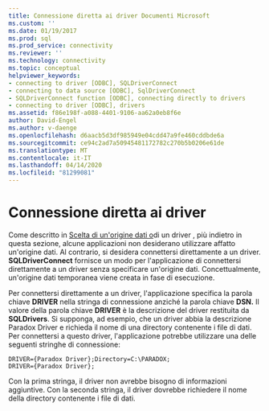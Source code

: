 ```yaml
---
title: Connessione diretta ai driver Documenti Microsoft
ms.custom: ''
ms.date: 01/19/2017
ms.prod: sql
ms.prod_service: connectivity
ms.reviewer: ''
ms.technology: connectivity
ms.topic: conceptual
helpviewer_keywords:
- connecting to driver [ODBC], SQLDriverConnect
- connecting to data source [ODBC], SqlDriverConnect
- SQLDriverConnect function [ODBC], connecting directly to drivers
- connecting to driver [ODBC], drivers
ms.assetid: f86e198f-a088-4401-9106-aa62a0eb8f6e
author: David-Engel
ms.author: v-daenge
ms.openlocfilehash: d6aacb5d3df985949e04cdd47a9fe460cddbde6a
ms.sourcegitcommit: ce94c2ad7a50945481172782c270b5b0206e61de
ms.translationtype: MT
ms.contentlocale: it-IT
ms.lasthandoff: 04/14/2020
ms.locfileid: "81299081"
---
```

# <a name="connecting-directly-to-drivers"></a>Connessione diretta ai driver
Come descritto in [Scelta di un'origine dati o](../../../odbc/reference/develop-app/choosing-a-data-source-or-driver.md)di un driver , più indietro in questa sezione, alcune applicazioni non desiderano utilizzare affatto un'origine dati. Al contrario, si desidera connettersi direttamente a un driver. **SQLDriverConnect** fornisce un modo per l'applicazione di connettersi direttamente a un driver senza specificare un'origine dati. Concettualmente, un'origine dati temporanea viene creata in fase di esecuzione.  
  
 Per connettersi direttamente a un driver, l'applicazione specifica la parola chiave **DRIVER** nella stringa di connessione anziché la parola chiave **DSN.** Il valore della parola chiave **DRIVER** è la descrizione del driver restituita da **SQLDrivers**. Si supponga, ad esempio, che un driver abbia la descrizione Paradox Driver e richieda il nome di una directory contenente i file di dati. Per connettersi a questo driver, l'applicazione potrebbe utilizzare una delle seguenti stringhe di connessione:  
  
```  
DRIVER={Paradox Driver};Directory=C:\PARADOX;  
DRIVER={Paradox Driver};  
```  
  
 Con la prima stringa, il driver non avrebbe bisogno di informazioni aggiuntive. Con la seconda stringa, il driver dovrebbe richiedere il nome della directory contenente i file di dati.
